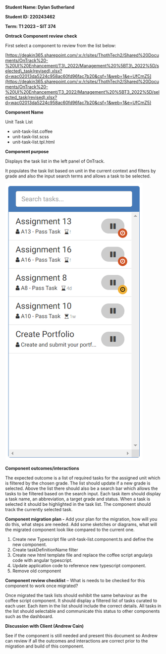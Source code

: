 **Student Name: Dylan Sutherland**

**Student ID: 220243462**

**Term: T1 2023 – SIT 374**

**Ontrack Component review check**

First select a component to review from the list below:

[https://deakin365.sharepoint.com/:x:/r/sites/ThothTech2/Shared%20Documents/OnTrack%20-%20UI%20Enhancement/T3\_2022/Management%20%5BT3\_2022%5D/selected\_task(revised).xlsx?d=wac02013da5224c958ac60fd96fac7b20&csf=1&web=1&e=UfCmZ5](https://deakin365.sharepoint.com/:x:/r/sites/ThothTech2/Shared%20Documents/OnTrack%20-%20UI%20Enhancement/T3_2022/Management%20%5BT3_2022%5D/selected_task(revised).xlsx?d=wac02013da5224c958ac60fd96fac7b20&csf=1&web=1&e=UfCmZ5)

**Component Name**

Unit Task List

- unit-task-list.coffee
- unit-task-list.scss
- unit-task-list.tpl.html

**Component purpose**

Displays the task list in the left panel of OnTrack.

It populates the task list based on unit in the current context and filters by grade and also the input search terms and allows a task to be selected.

![unit-task-list](Resources/unit-task-list.png)

**Component outcomes/interactions**

The expected outcome is a list of required tasks for the assigned unit which is filtered by the chosen grade. The list should update if a new grade is selected. Above the list there should also be a search bar which allows the tasks to be filtered based on the search input. Each task item should display a task name, an abbreviation, a target grade and status. When a task is selected it should be highlighted in the task list. The component should track the currently selected task.

**Component migration plan -** Add your plan for the migration, how will you do this, what steps are needed. Add some sketches or diagrams, what will the migrated component look like compared to the current one.

1. Create new Typescript file unit-task-list.component.ts and define the new component.
2. Create taskDefinitionName filter
3. Create new html template file and replace the coffee script angularjs code with angular typescript.
4. Update application code to reference new typescript component.
5. Remove old component

**Component review checklist** – What is needs to be checked for this component to work once migrated?

Once migrated the task lists should exhibit the same behaviour as the coffee script component. It should display a filtered list of tasks curated to each user. Each item in the list should include the correct details. All tasks in the list should selectable and communicate this status to other components such as the dashboard.

**Discussion with Client (Andrew Cain)**

See if the component is still needed and present this document so Andrew can review if all the outcomes and interactions are correct prior to the migration and build of this component.

